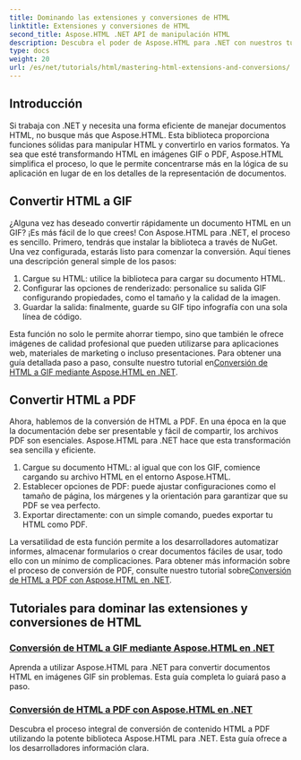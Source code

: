 ```yaml
---
title: Dominando las extensiones y conversiones de HTML
linktitle: Extensiones y conversiones de HTML
second_title: Aspose.HTML .NET API de manipulación HTML
description: Descubra el poder de Aspose.HTML para .NET con nuestros tutoriales sobre cómo convertir HTML a GIF y PDF. Transforme sus documentos sin esfuerzo.
type: docs
weight: 20
url: /es/net/tutorials/html/mastering-html-extensions-and-conversions/
---
```


## Introducción

Si trabaja con .NET y necesita una forma eficiente de manejar documentos HTML, no busque más que Aspose.HTML. Esta biblioteca proporciona funciones sólidas para manipular HTML y convertirlo en varios formatos. Ya sea que esté transformando HTML en imágenes GIF o PDF, Aspose.HTML simplifica el proceso, lo que le permite concentrarse más en la lógica de su aplicación en lugar de en los detalles de la representación de documentos.

## Convertir HTML a GIF
¿Alguna vez has deseado convertir rápidamente un documento HTML en un GIF? ¡Es más fácil de lo que crees! Con Aspose.HTML para .NET, el proceso es sencillo. Primero, tendrás que instalar la biblioteca a través de NuGet. Una vez configurada, estarás listo para comenzar la conversión. Aquí tienes una descripción general simple de los pasos:

1. Cargue su HTML: utilice la biblioteca para cargar su documento HTML.
2. Configurar las opciones de renderizado: personalice su salida GIF configurando propiedades, como el tamaño y la calidad de la imagen.
3. Guardar la salida: finalmente, guarde su GIF tipo infografía con una sola línea de código.

 Esta función no solo le permite ahorrar tiempo, sino que también le ofrece imágenes de calidad profesional que pueden utilizarse para aplicaciones web, materiales de marketing o incluso presentaciones. Para obtener una guía detallada paso a paso, consulte nuestro tutorial en[Conversión de HTML a GIF mediante Aspose.HTML en .NET](./converting-html-to-gif/).

## Convertir HTML a PDF
Ahora, hablemos de la conversión de HTML a PDF. En una época en la que la documentación debe ser presentable y fácil de compartir, los archivos PDF son esenciales. Aspose.HTML para .NET hace que esta transformación sea sencilla y eficiente. 

1. Cargue su documento HTML: al igual que con los GIF, comience cargando su archivo HTML en el entorno Aspose.HTML.
2. Establecer opciones de PDF: puede ajustar configuraciones como el tamaño de página, los márgenes y la orientación para garantizar que su PDF se vea perfecto.
3. Exportar directamente: con un simple comando, puedes exportar tu HTML como PDF. 

La versatilidad de esta función permite a los desarrolladores automatizar informes, almacenar formularios o crear documentos fáciles de usar, todo ello con un mínimo de complicaciones. Para obtener más información sobre el proceso de conversión de PDF, consulte nuestro tutorial sobre[Conversión de HTML a PDF con Aspose.HTML en .NET](./converting-html-to-pdf/).

## Tutoriales para dominar las extensiones y conversiones de HTML
### [ Conversión de HTML a GIF mediante Aspose.HTML en .NET](./converting-html-to-gif/)
Aprenda a utilizar Aspose.HTML para .NET para convertir documentos HTML en imágenes GIF sin problemas. Esta guía completa lo guiará paso a paso.
### [Conversión de HTML a PDF con Aspose.HTML en .NET](./converting-html-to-pdf/)
Descubra el proceso integral de conversión de contenido HTML a PDF utilizando la potente biblioteca Aspose.HTML para .NET. Esta guía ofrece a los desarrolladores información clara.